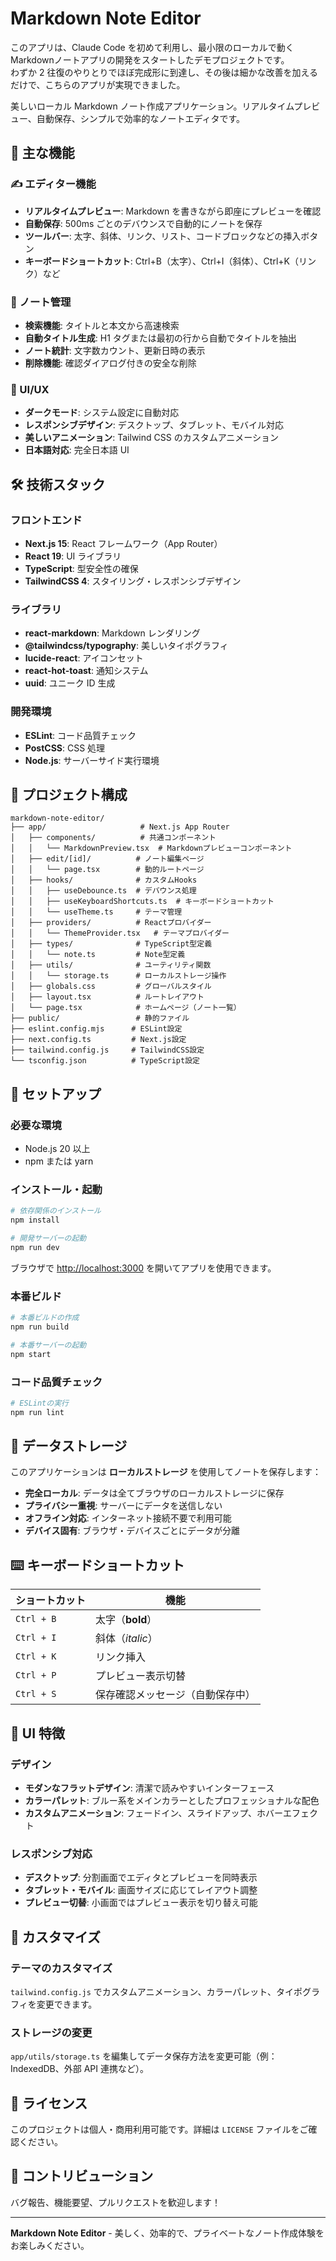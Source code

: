 # Markdown Note Editor

このアプリは、Claude Code を初めて利用し、最小限のローカルで動くMarkdownノートアプリの開発をスタートしたデモプロジェクトです。  
わずか 2 往復のやりとりでほぼ完成形に到達し、その後は細かな改善を加えるだけで、こちらのアプリが実現できました。

美しいローカル Markdown ノート作成アプリケーション。リアルタイムプレビュー、自動保存、シンプルで効率的なノートエディタです。

## 🚀 主な機能

### ✍️ エディター機能

- **リアルタイムプレビュー**: Markdown を書きながら即座にプレビューを確認
- **自動保存**: 500ms ごとのデバウンスで自動的にノートを保存
- **ツールバー**: 太字、斜体、リンク、リスト、コードブロックなどの挿入ボタン
- **キーボードショートカット**: Ctrl+B（太字）、Ctrl+I（斜体）、Ctrl+K（リンク）など

### 📝 ノート管理

- **検索機能**: タイトルと本文から高速検索
- **自動タイトル生成**: H1 タグまたは最初の行から自動でタイトルを抽出
- **ノート統計**: 文字数カウント、更新日時の表示
- **削除機能**: 確認ダイアログ付きの安全な削除

### 🎨 UI/UX

- **ダークモード**: システム設定に自動対応
- **レスポンシブデザイン**: デスクトップ、タブレット、モバイル対応
- **美しいアニメーション**: Tailwind CSS のカスタムアニメーション
- **日本語対応**: 完全日本語 UI

## 🛠 技術スタック

### フロントエンド

- **Next.js 15**: React フレームワーク（App Router）
- **React 19**: UI ライブラリ
- **TypeScript**: 型安全性の確保
- **TailwindCSS 4**: スタイリング・レスポンシブデザイン

### ライブラリ

- **react-markdown**: Markdown レンダリング
- **@tailwindcss/typography**: 美しいタイポグラフィ
- **lucide-react**: アイコンセット
- **react-hot-toast**: 通知システム
- **uuid**: ユニーク ID 生成

### 開発環境

- **ESLint**: コード品質チェック
- **PostCSS**: CSS 処理
- **Node.js**: サーバーサイド実行環境

## 📁 プロジェクト構成

```
markdown-note-editor/
├── app/                     # Next.js App Router
│   ├── components/          # 共通コンポーネント
│   │   └── MarkdownPreview.tsx  # Markdownプレビューコンポーネント
│   ├── edit/[id]/          # ノート編集ページ
│   │   └── page.tsx        # 動的ルートページ
│   ├── hooks/              # カスタムHooks
│   │   ├── useDebounce.ts  # デバウンス処理
│   │   ├── useKeyboardShortcuts.ts  # キーボードショートカット
│   │   └── useTheme.ts     # テーマ管理
│   ├── providers/          # Reactプロバイダー
│   │   └── ThemeProvider.tsx   # テーマプロバイダー
│   ├── types/              # TypeScript型定義
│   │   └── note.ts         # Note型定義
│   ├── utils/              # ユーティリティ関数
│   │   └── storage.ts      # ローカルストレージ操作
│   ├── globals.css         # グローバルスタイル
│   ├── layout.tsx          # ルートレイアウト
│   └── page.tsx            # ホームページ（ノート一覧）
├── public/                 # 静的ファイル
├── eslint.config.mjs      # ESLint設定
├── next.config.ts         # Next.js設定
├── tailwind.config.js     # TailwindCSS設定
└── tsconfig.json          # TypeScript設定
```

## 🚀 セットアップ

### 必要な環境

- Node.js 20 以上
- npm または yarn

### インストール・起動

```bash
# 依存関係のインストール
npm install

# 開発サーバーの起動
npm run dev
```

ブラウザで [http://localhost:3000](http://localhost:3000) を開いてアプリを使用できます。

### 本番ビルド

```bash
# 本番ビルドの作成
npm run build

# 本番サーバーの起動
npm start
```

### コード品質チェック

```bash
# ESLintの実行
npm run lint
```

## 💾 データストレージ

このアプリケーションは **ローカルストレージ** を使用してノートを保存します：

- **完全ローカル**: データは全てブラウザのローカルストレージに保存
- **プライバシー重視**: サーバーにデータを送信しない
- **オフライン対応**: インターネット接続不要で利用可能
- **デバイス固有**: ブラウザ・デバイスごとにデータが分離

## ⌨️ キーボードショートカット

| ショートカット | 機能                             |
| -------------- | -------------------------------- |
| `Ctrl + B`     | 太字（**bold**）                 |
| `Ctrl + I`     | 斜体（_italic_）                 |
| `Ctrl + K`     | リンク挿入                       |
| `Ctrl + P`     | プレビュー表示切替               |
| `Ctrl + S`     | 保存確認メッセージ（自動保存中） |

## 🎨 UI 特徴

### デザイン

- **モダンなフラットデザイン**: 清潔で読みやすいインターフェース
- **カラーパレット**: ブルー系をメインカラーとしたプロフェッショナルな配色
- **カスタムアニメーション**: フェードイン、スライドアップ、ホバーエフェクト

### レスポンシブ対応

- **デスクトップ**: 分割画面でエディタとプレビューを同時表示
- **タブレット・モバイル**: 画面サイズに応じてレイアウト調整
- **プレビュー切替**: 小画面ではプレビュー表示を切り替え可能

## 🔧 カスタマイズ

### テーマのカスタマイズ

`tailwind.config.js` でカスタムアニメーション、カラーパレット、タイポグラフィを変更できます。

### ストレージの変更

`app/utils/storage.ts` を編集してデータ保存方法を変更可能（例：IndexedDB、外部 API 連携など）。

## 📄 ライセンス

このプロジェクトは個人・商用利用可能です。詳細は `LICENSE` ファイルをご確認ください。

## 🤝 コントリビューション

バグ報告、機能要望、プルリクエストを歓迎します！

---

**Markdown Note Editor** - 美しく、効率的で、プライベートなノート作成体験をお楽しみください。
